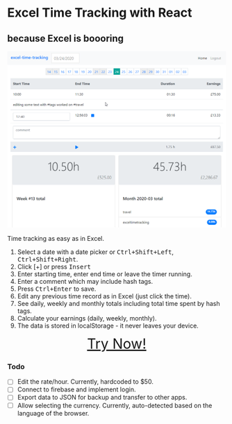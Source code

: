 # Excel Time Tracking with React
## because Excel is boooring

![screenshot](docs/2020-03-24_12_56_04-React_App.png)

Time tracking as easy as in Excel.

1. Select a date with a date picker or <kbd>Ctrl+Shift+Left</kbd>, <kbd>Ctrl+Shift+Right</kbd>.
1. Click [+] or press <kbd>Insert</kbd>
1. Enter starting time, enter end time or leave the timer running.
1. Enter a comment which may include hash tags.
1. Press <kbd>Ctrl+Enter</kbd> to save.
1. Edit any previous time record as in Excel (just click the time).
1. See daily, weekly and monthly totals including total time spent by hash tags.
1. Calculate your earnings (daily, weekly, monthly).
1. The data is stored in localStorage - it never leaves your device.

<div style="font-size: xx-large; text-align: center">
    <a href="/build">Try Now!</a>
</div>

### Todo

- [ ] Edit the rate/hour. Currently, hardcoded to $50.
- [ ] Connect to firebase and implement login.
- [ ] Export data to JSON for backup and transfer to other apps.
- [ ] Allow selecting the currency. Currently, auto-detected based on the language of the browser.
